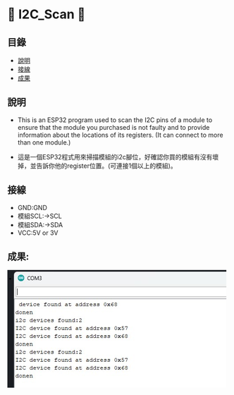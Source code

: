 # 🚀 I2C_Scan  🚀

## 目錄
- [說明](#說明)
- [接線](#接線)
- [成果](#成果)

## 說明
* This is an ESP32 program used to scan the I2C pins of a module to ensure that the module you purchased is not faulty and to provide information about the locations of its registers. (It can connect to more than one module.)
 
* 這是一個ESP32程式用來掃描模組的i2c腳位，好確認你買的模組有沒有壞掉，並告訴你他的register位置。(可連接1個以上的模組)。

## 接線
- GND:GND
- 模組SCL:->SCL
- 模組SDA:->SDA
- VCC:5V or 3V

## 成果:
![Alt text](img.jpg)

